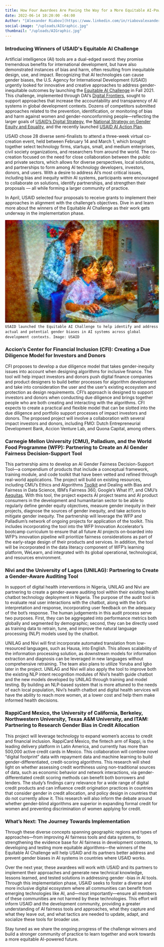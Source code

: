 ```yaml
---
title: How Four Awardees Are Paving the Way for a More Equitable AI-Powered Future
date: 2022-06-14 10:20:00 -04:00
Author: "[Alexander Riabov](https://www.linkedin.com/in/riabovalexander/)"
social-image: "/uploads/AIGraphic.jpg"
thumbnail: "/uploads/AIGraphic.jpg"
---
```


### Introducing Winners of USAID's Equitable AI Challenge 
Artificial intelligence (AI) tools are a dual-edged sword: they promise tremendous benefits for international development, but have also demonstrated instances of bias and harm, often resulting from inequitable design, use, and impact. Recognizing that AI technologies can cause gender biases, the U.S. Agency for International Development (USAID) urgently looked for innovative and creative approaches to address gender-inequitable outcomes by launching the [Equitable AI Challenge](https://www.ictworks.org/gender-equitable-artificial-intelligence-outcomes/#.YnPvuejMKUl) in Fall 2021. This challenge, implemented through DAI’s [Digital Frontiers](https://www.dai.com/our-work/projects/worldwide-digital-frontiers-df), sought to support approaches that increase the accountability and transparency of AI systems in global development contexts. Dozens of competitors submitted approaches related to the prevention, identification, or monitoring of bias and harm against women and gender-nonconforming people—reflecting the larger goals of [USAID’s Digital Strategy](https://www.usaid.gov/usaid-digital-strategy), the [National Strategy on Gender Equity and Equality](https://www.usaid.gov/news-information/press-releases/oct-26-2021-administrator-samantha-power-first-ever-national-strategy-gender), and the recently launched [USAID AI Action Plan](https://www.usaid.gov/digital-development/artificial-intelligence-action-plan).

<!--more-->

USAID chose 28 diverse semi-finalists to attend a three-week virtual co-creation event, held between February 14 and March 1, which brought together select technology firms, startups, small, and medium enterprises, civil society organizations, and researchers from around the world. The co-creation focused on the need for close collaboration between the public and private sectors, which allows for diverse perspectives, local solutions, and partnerships to form among AI technology developers, investors, donors, and users. With a desire to address AI’s most critical issues, including bias and inequity within AI systems, participants were encouraged to collaborate on solutions, identify partnerships, and strengthen their proposals — all while forming a larger community of practice.

In April, USAID selected four proposals to receive grants to implement their approaches in alignment with the challenge’s objectives. Dive in and learn more about the winners of the Equitable AI Challenge as their work gets underway in the implementation phase.

![AIGraphic.jpg](/uploads/AIGraphic.jpg) `USAID launched the Equitable AI Challenge to help identify and address actual and potential gender biases in AI systems across global development contexts. Image: USAID`

### Accion’s Center for Financial Inclusion (CFI): Creating a Due Diligence Model for Investors and Donors

CFI proposes to develop a due diligence model that takes gender-inequity issues into account when designing algorithms for inclusive finance. The tool will help impact investors and donors push digital finance companies and product designers to build better processes for algorithm development and take into consideration the user and the user’s existing ecosystem and protection as design requirements. CFI’s approach is designed to support investors and donors when conducting due diligence and brings together people who are both creating and interacting with the algorithms. CFI expects to create a practical and flexible model that can be slotted into the due diligence and portfolio support processes of impact investors and donors. The proposed project will involve a collaboration with several impact investors and donors, including FMO: Dutch Entrepreneurial Development Bank, Accion Venture Lab, and Quona Capital, among others.


### Carnegie Mellon University (CMU), Palladium, and the World Food Programme (WFP): Partnering to Create an AI Gender Fairness Decision-Support Tool

This partnership aims to develop an AI Gender Fairness Decision-Support Tool—a compendium of products that include a conceptual framework, training module, and code toolkit that have been vetted and refined through real-world applications. The project will build on existing resources, including CMU’s Ethics and Algorithms [Toolkit](http://www.datasciencepublicpolicy.org/our-work/tools-guides/data-science-project-scoping-guide/) and Dealing with Bias and Fairness in Data Science, IBM’s Fairness 360, Google’s What If?, and CMU’s [Aequitas](https://nam11.safelinks.protection.outlook.com/?url=http%3A%2F%2Fwww.datasciencepublicpolicy.org%2Four-work%2Ftools-guides%2Faequitas%2F&data=05%7C01%7CPriya_Sethi%40dai.com%7C11a227af28634a67b9e808da38e85e54%7C7107113de20b4c20a4ce553cabbf686d%7C1%7C0%7C637884867938220965%7CUnknown%7CTWFpbGZsb3d8eyJWIjoiMC4wLjAwMDAiLCJQIjoiV2luMzIiLCJBTiI6Ik1haWwiLCJXVCI6Mn0%3D%7C3000%7C%7C%7C&sdata=cMByMcq44mZ7RQpEQPUOtKAd0IYLIGV7wHCUwwwb5f4%3D&reserved=0). With this tool, the project expects AI project teams and AI product consumers in the development and humanitarian sector to be able to regularly define gender equity objectives, measure gender inequity in their projects, diagnose the sources of gender inequity, and take actions to mitigate gender inequity. The partnership will leverage the WFP and Palladium’s network of ongoing projects for application of the toolkit. This includes incorporating the tool into the WFP Innovation Accelerator’s bootcamp curriculum to ensure that all future AI projects on-boarded into WFP’s innovation pipeline will prioritize fairness considerations as part of the early-stage design of their products and services. In addition, the tool will be incorporated in the data literacy component of WFP’s learning platform, WeLearn, and integrated with its global operational, technological, and resources environment.

### Nivi and the University of Lagos (UNILAG): Partnering to Create a Gender-Aware Auditing Tool

In support of digital health interventions in Nigeria, UNILAG and Nivi are partnering to create a gender-aware auditing tool within their existing health chatbot technology deployment in Nigeria. The purpose of the audit tool is to evaluate real user interactions with the chatbot, along with the bot’s interpretation and response, incorporating user feedback on the adequacy of the bot’s response. The human judgements in this audit process serve two purposes. First, they can be aggregated into performance metrics both globally and segmented by demographic; second, they can be directly used as training data to retrain, tune, and improve the natural language processing (NLP) models used by the chatbot.

UNILAG and Nivi will first incorporate automated translation from low-resourced languages, such as Hausa, into English. This allows scalability of the information processing solution, as downstream models for information extraction and diagnosis can be leveraged in new languages without comprehensive retraining. The team also plans to utilize Yoruba and Igbo later in the project. UNILAG and Nivi will also apply the tool to improve both the existing NLP intent recognition modules of Nivi’s health guide chatbot and the new models developed by UNILAG through training and model testing. By building an NLP-based system that is more attuned to the needs of each local population, Nivi’s health chatbot and digital health services will have the ability to reach more women, at a lower cost and help them make informed health decisions.

### RappiCard Mexico, the University of California, Berkeley, Northwestern University, Texas A&M University, and ITAM: Partnering to Research Gender Bias in Credit Allocation

This project will leverage technology to expand women’s access to credit and financial inclusion. RappiCard Mexico, the fintech arm of Rappi, is the leading delivery platform in Latin America, and currently has more than 500,000 active credit cards in Mexico. This collaboration will combine novel “digital footprint” data with repayment data and machine learning to build gender-differentiated, credit-scoring algorithms. This research will shed light on whether assessing credit worthiness using non-traditional sources of data, such as economic behavior and network interactions, via gender-differentiated credit scoring methods can benefit both borrowers and lenders. The study’s findings carry relevance for a wide range of digital credit products and can influence credit origination practices in countries that consider gender in credit allocation, and policy design in countries that do not currently allow it. This research will also inform the debate around whether gender-blind algorithms are superior in expanding formal credit for women and preventing discrimination of women applying for credit.

### What’s Next: The Journey Towards Implementation

Through these diverse concepts spanning geographic regions and types of approaches—from improving AI fairness tools and data systems, to strengthening the evidence base for AI fairness in development contexts, to developing and testing more equitable algorithms—the winners of the Equitable AI Challenge will help USAID and its partners better address and prevent gender biases in AI systems in countries where USAID works. 

Over the next year, these awardees will work with USAID and its partners to implement their approaches and generate new technical knowledge, lessons learned, and tested solutions in addressing gender -bias in AI tools. Through this implementation phase, USAID seeks to foster a diverse and more inclusive digital ecosystem where all communities can benefit from emerging technologies like AI, and—most importantly—ensure all members of these communities are not harmed by these technologies. This effort will inform USAID and the development community, providing a greater understanding of AI fairness tools and approaches, what they capture and what they leave out, and what tactics are needed to update, adapt, and socialize these tools for broader use. 

Stay tuned as we share the ongoing progress of the challenge winners and build a stronger community of practice to learn together and work towards a more equitable AI-powered future.